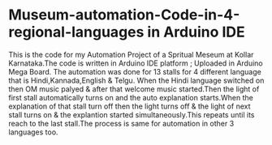 # Museum-automation-Code-in-4-regional-languages in Arduino IDE
This is the code for my  Automation Project of a Spritual Meseum at Kollar Karnataka.The code is written in Arduino IDE platform ; Uploaded in Arduino Mega Board.
The automation was done for 13 stalls for 4 different language that is Hindi,Kannada,English & Telgu.
When the Hindi language switched on then OM music palyed & after that welcome music started.Then the light of first stall automatically turns on and the auto explanation starts.When the explanation of that stall turn off then the light turns off & the light of next stall turns on & the explantion started simultaneously.This repeats until its reach to the last stall.The process is same for automation in other 3 languages too.


